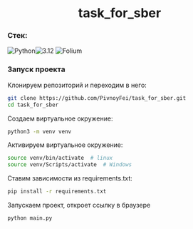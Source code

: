 <h1 align="center">task_for_sber</h1>

### Стек:
![Python](https://img.shields.io/badge/Python-171515?style=flat-square&logo=Python)![3.12](https://img.shields.io/badge/3.12-blue?style=flat-square&logo=3.12)
![Folium](https://img.shields.io/badge/Folium-171515?style=flat-square&logo=Folium)


### Запуск проекта
Клонируем репозиторий и переходим в него:
```bash
git clone https://github.com/PivnoyFei/task_for_sber.git
cd task_for_sber
```

Создаем виртуальное окружение:
```bash
python3 -m venv venv
```
Активируем виртуальное окружение:
```bash
source venv/bin/activate  # linux
source venv/Scripts/activate  # Windows
```
Ставим зависимости из requirements.txt:
```bash
pip install -r requirements.txt
```
Запускаем проект, откроет ссылку в браузере
```bash
python main.py
```